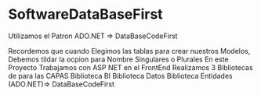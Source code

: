 # SoftwareDataBaseFirst


Utilizamos el Patron ADO.NET => DataBaseCodeFirst

Recordemos que cuando Elegimos las tablas para crear nuestros
Modelos, Debemos tildar la ocpion para Nombre Singulares o Plurales
En este Proyecto Trabajamos con ASP NET en el FrontEnd
Realizamos 3 Bibliotecas de para las CAPAS
Biblioteca BI
Biblioteca Datos
Biblioteca Entidades (ADO.NET)=> DataBaseCodeFirst

